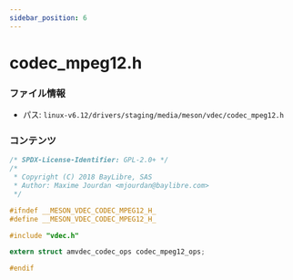 ```yaml
---
sidebar_position: 6
---
```

# codec_mpeg12.h

### ファイル情報

- パス: `linux-v6.12/drivers/staging/media/meson/vdec/codec_mpeg12.h`

### コンテンツ

```h
/* SPDX-License-Identifier: GPL-2.0+ */
/*
 * Copyright (C) 2018 BayLibre, SAS
 * Author: Maxime Jourdan <mjourdan@baylibre.com>
 */

#ifndef __MESON_VDEC_CODEC_MPEG12_H_
#define __MESON_VDEC_CODEC_MPEG12_H_

#include "vdec.h"

extern struct amvdec_codec_ops codec_mpeg12_ops;

#endif

```
